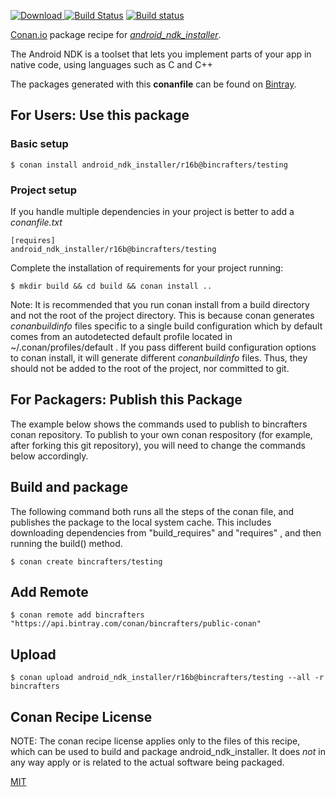 [![Download](https://api.bintray.com/packages/bincrafters/public-conan/android_ndk_installer%3Abincrafters/images/download.svg) ](https://bintray.com/bincrafters/public-conan/android_ndk_installer%3Abincrafters/_latestVersion)
[![Build Status](https://travis-ci.org/bincrafters/conan-android_ndk_installer.svg?branch=testing%2Fr16b)](https://travis-ci.org/bincrafters/conan-android_ndk_installer)
[![Build status](https://ci.appveyor.com/api/projects/status/github/bincrafters/conan-android_ndk_installer?branch=testing%2Fr16b&svg=true)](https://ci.appveyor.com/project/bincrafters/conan-android_ndk_installer)

[Conan.io](https://conan.io) package recipe for [*android_ndk_installer*](https://developer.android.com/ndk/).

The Android NDK is a toolset that lets you implement parts of your app in native code, using languages such as C and C++

The packages generated with this **conanfile** can be found on [Bintray](https://bintray.com/bincrafters/public-conan/android_ndk_installer%3Abincrafters).

## For Users: Use this package

### Basic setup

    $ conan install android_ndk_installer/r16b@bincrafters/testing

### Project setup

If you handle multiple dependencies in your project is better to add a *conanfile.txt*

    [requires]
    android_ndk_installer/r16b@bincrafters/testing


Complete the installation of requirements for your project running:

    $ mkdir build && cd build && conan install ..

Note: It is recommended that you run conan install from a build directory and not the root of the project directory.  This is because conan generates *conanbuildinfo* files specific to a single build configuration which by default comes from an autodetected default profile located in ~/.conan/profiles/default .  If you pass different build configuration options to conan install, it will generate different *conanbuildinfo* files.  Thus, they should not be added to the root of the project, nor committed to git.

## For Packagers: Publish this Package

The example below shows the commands used to publish to bincrafters conan repository. To publish to your own conan respository (for example, after forking this git repository), you will need to change the commands below accordingly.

## Build and package

The following command both runs all the steps of the conan file, and publishes the package to the local system cache.  This includes downloading dependencies from "build_requires" and "requires" , and then running the build() method.

    $ conan create bincrafters/testing



## Add Remote

    $ conan remote add bincrafters "https://api.bintray.com/conan/bincrafters/public-conan"

## Upload

    $ conan upload android_ndk_installer/r16b@bincrafters/testing --all -r bincrafters


## Conan Recipe License

NOTE: The conan recipe license applies only to the files of this recipe, which can be used to build and package android_ndk_installer.
It does *not* in any way apply or is related to the actual software being packaged.

[MIT](git@github.com:bincrafters/conan-android_ndk_installer.git/blob/testing/r16b/LICENSE)
